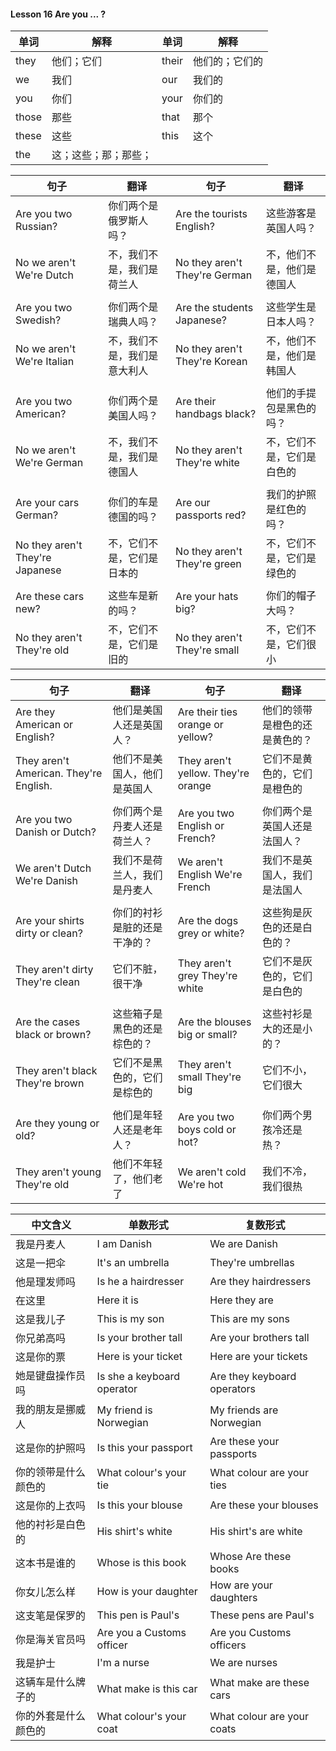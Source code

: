 #### Lesson 16 Are you ... ?

| 单词 | 解释 | 单词 | 解释 |
| ---- | ---- | ----- | ----- |
| they | 他们；它们 | their | 他们的；它们的 |
| we | 我们 | our | 我们的 |
| you | 你们 | your | 你们的 |
| those | 那些 | that | 那个 |
| these | 这些 | this | 这个 |
| the | 这；这些；那；那些； |  |  |

| 句子                            | 翻译                         | 句子                          | 翻译                         |
| ------------------------------- | ---------------------------- | ------------------------------- | ---------------------------- |
| Are you two Russian?           | 你们两个是俄罗斯人吗？       | Are the tourists English?       | 这些游客是英国人吗？         |
| No we aren't  We're Dutch       | 不，我们不是，我们是荷兰人   | No they aren't They're German   | 不，他们不是，他们是德国人   |
|                                 |                              |                              |                              |
| Are you two Swedish?            | 你们两个是瑞典人吗？         | Are the students Japanese?      | 这些学生是日本人吗？         |
| No we aren't We're Italian      | 不，我们不是，我们是意大利人 | No they aren't They're Korean   | 不，他们不是，他们是韩国人   |
|                                 |                              |                              |                              |
| Are you two American?           | 你们两个是美国人吗？         | Are their handbags black?       | 他们的手提包是黑色的吗？     |
| No we aren't We're German       | 不，我们不是，我们是德国人   | No they aren't They're white    | 不，它们不是，它们是白色的   |
|                                 |                              |                              |                              |
| Are your cars German?           | 你们的车是德国的吗？         | Are our passports red?          | 我们的护照是红色的吗？       |
| No they aren't They're Japanese | 不，它们不是，它们是日本的   | No they aren't They're green    | 不，它们不是，它们是绿色的   |
|                                 |                              |                                 |                              |
| Are these cars new?             | 这些车是新的吗？             | Are your hats big?              | 你们的帽子大吗？             |
| No they aren't They're old      | 不，它们不是，它们是旧的     | No they aren't They're small    | 不，它们不是，它们很小       |

| 句子                                   | 翻译                         | 句子                               | 翻译                           |
| -------------------------------------- | ---------------------------- | ---------------------------------- | ------------------------------ |
| Are they American or English?          | 他们是美国人还是英国人？     | Are their ties orange or yellow?   | 他们的领带是橙色的还是黄色的？ |
| They aren't American. They're English. | 他们不是美国人，他们是英国人 | They aren't yellow. They're orange | 它们不是黄色的，它们是橙色的   |
|                                        |                              |                                    |                                |
| Are you two Danish or Dutch?           | 你们两个是丹麦人还是荷兰人？ | Are you two English or French?     | 你们两个是英国人还是法国人？   |
| We aren't Dutch We're Danish           | 我们不是荷兰人，我们是丹麦人 | We aren't English We're French     | 我们不是英国人，我们是法国人   |
|                                        |                              |                                    |                                |
| Are your shirts dirty or clean?        | 你们的衬衫是脏的还是干净的？ | Are the dogs grey or white?        | 这些狗是灰色的还是白色的？     |
| They aren't dirty They're clean        | 它们不脏，很干净             | They aren't grey They're white     | 它们不是灰色的，它们是白色的   |
|                                        |                              |                                    |                                |
| Are the cases black or brown?          | 这些箱子是黑色的还是棕色的？ | Are the blouses big or small?      | 这些衬衫是大的还是小的？       |
| They aren't black They're brown        | 它们不是黑色的，它们是棕色的 | They aren't small They're big      | 它们不小，它们很大             |
|                                        |                              |                                    |                                |
| Are they young or old?                 | 他们是年轻人还是老年人？     | Are you two boys cold or hot?      | 你们两个男孩冷还是热？         |
| They aren't young They're old          | 他们不年轻了，他们老了       | We aren't cold We're hot           | 我们不冷，我们很热             |

| 中文含义             | 单数形式                   | 复数形式                    |
| -------------------- | -------------------------- | --------------------------- |
| 我是丹麦人           | I am Danish                | We are Danish               |
| 这是一把伞           | It's an umbrella           | They're umbrellas           |
| 他是理发师吗         | Is he a hairdresser        | Are they hairdressers       |
| 在这里               | Here it is                 | Here they are               |
| 这是我儿子           | This is my son             | This are my sons            |
| 你兄弟高吗           | Is your brother tall       | Are your brothers tall      |
| 这是你的票           | Here is your ticket        | Here are your tickets       |
| 她是键盘操作员吗     | Is she a keyboard operator | Are they keyboard operators |
| 我的朋友是挪威人     | My friend is Norwegian     | My friends are Norwegian    |
| 这是你的护照吗       | Is this your passport      | Are these your passports    |
| 你的领带是什么颜色的 | What colour's your tie     | What colour are your ties   |
| 这是你的上衣吗       | Is this your blouse        | Are these your blouses      |
| 他的衬衫是白色的     | His shirt's white          | His shirt's are white       |
| 这本书是谁的         | Whose is this book         | Whose Are these books       |
| 你女儿怎么样         | How is your daughter       | How are your daughters      |
| 这支笔是保罗的       | This pen is Paul's         | These pens are Paul's       |
| 你是海关官员吗       | Are you a Customs officer  | Are you Customs officers    |
| 我是护士             | I'm a nurse                | We are nurses               |
| 这辆车是什么牌子的   | What make is this car      | What make are these cars    |
| 你的外套是什么颜色的 | What colour's your coat    | What colour are your coats  |